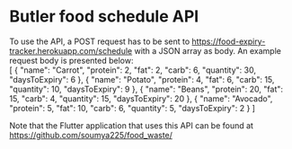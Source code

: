 # Butler food schedule API

To use the API, a POST request has to be sent to https://food-expiry-tracker.herokuapp.com/schedule with a JSON array as body. 
An example request body is presented below:
</br>
[
    {
        "name": "Carrot",
        "protein": 2,
        "fat": 2,
        "carb": 6,
        "quantity": 30,
        "daysToExpiry": 6
    },
    {
        "name": "Potato",
        "protein": 4,
        "fat": 6,
        "carb": 15,
        "quantity": 10,
        "daysToExpiry": 9
    },
    {
        "name": "Beans",
        "protein": 20,
        "fat": 15,
        "carb": 4,
        "quantity": 15,
        "daysToExpiry": 20
    },
    {
        "name": "Avocado",
        "protein": 5,
        "fat": 10,
        "carb": 6,
        "quantity": 5,
        "daysToExpiry": 2
    }
]

Note that the Flutter application that uses this API can be found at https://github.com/soumya225/food_waste/


